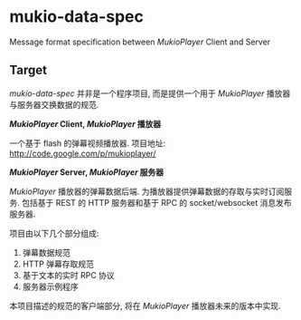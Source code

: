 mukio-data-spec
===============

Message format specification between *MukioPlayer* Client and Server

## Target

*mukio-data-spec* 并非是一个程序项目, 而是提供一个用于 *MukioPlayer* 播放器与服务器交换数据的规范.

***MukioPlayer* Client, *MukioPlayer* 播放器**

一个基于 flash 的弹幕视频播放器.
项目地址: <http://code.google.com/p/mukioplayer/>

***MukioPlayer* Server, *MukioPlayer* 服务器**

*MukioPlayer* 播放器的弹幕数据后端. 为播放器提供弹幕数据的存取与实时订阅服务. 包括基于 REST 的 HTTP 服务器和基于 RPC 的 socket/websocket 消息发布服务器.

项目由以下几个部分组成:

1. 弹幕数据规范
2. HTTP 弹幕存取规范
3. 基于文本的实时 RPC 协议
4. 服务器示例程序

本项目描述的规范的客户端部分, 将在 *MukioPlayer* 播放器未来的版本中实现. 


